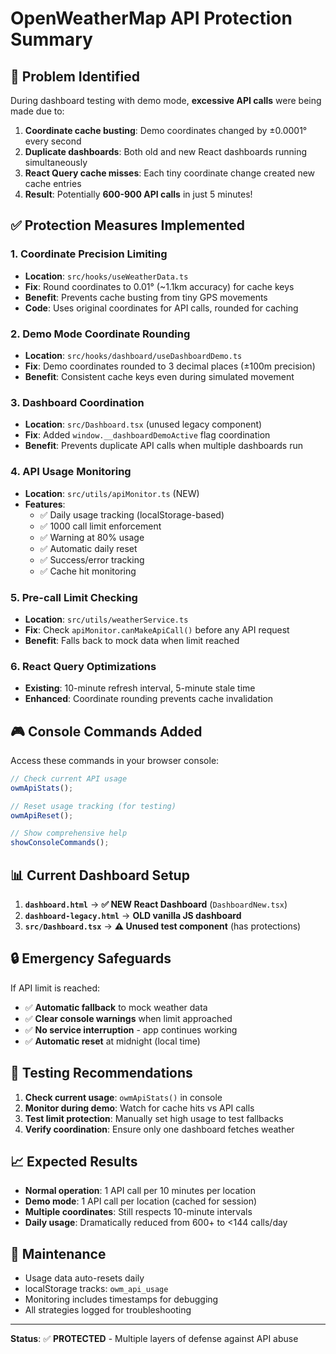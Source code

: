# OpenWeatherMap API Protection Summary

## 🚨 **Problem Identified**

During dashboard testing with demo mode, **excessive API calls** were being made due to:

1. **Coordinate cache busting**: Demo coordinates changed by ±0.0001° every second
2. **Duplicate dashboards**: Both old and new React dashboards running simultaneously
3. **React Query cache misses**: Each tiny coordinate change created new cache entries
4. **Result**: Potentially **600-900 API calls** in just 5 minutes!

## ✅ **Protection Measures Implemented**

### 1. **Coordinate Precision Limiting**

- **Location**: `src/hooks/useWeatherData.ts`
- **Fix**: Round coordinates to 0.01° (~1.1km accuracy) for cache keys
- **Benefit**: Prevents cache busting from tiny GPS movements
- **Code**: Uses original coordinates for API calls, rounded for caching

### 2. **Demo Mode Coordinate Rounding**

- **Location**: `src/hooks/dashboard/useDashboardDemo.ts`
- **Fix**: Demo coordinates rounded to 3 decimal places (±100m precision)
- **Benefit**: Consistent cache keys even during simulated movement

### 3. **Dashboard Coordination**

- **Location**: `src/Dashboard.tsx` (unused legacy component)
- **Fix**: Added `window.__dashboardDemoActive` flag coordination
- **Benefit**: Prevents duplicate API calls when multiple dashboards run

### 4. **API Usage Monitoring**

- **Location**: `src/utils/apiMonitor.ts` (NEW)
- **Features**:
  - ✅ Daily usage tracking (localStorage-based)
  - ✅ 1000 call limit enforcement
  - ✅ Warning at 80% usage
  - ✅ Automatic daily reset
  - ✅ Success/error tracking
  - ✅ Cache hit monitoring

### 5. **Pre-call Limit Checking**

- **Location**: `src/utils/weatherService.ts`
- **Fix**: Check `apiMonitor.canMakeApiCall()` before any API request
- **Benefit**: Falls back to mock data when limit reached

### 6. **React Query Optimizations**

- **Existing**: 10-minute refresh interval, 5-minute stale time
- **Enhanced**: Coordinate rounding prevents cache invalidation

## 🎮 **Console Commands Added**

Access these commands in your browser console:

```javascript
// Check current API usage
owmApiStats();

// Reset usage tracking (for testing)
owmApiReset();

// Show comprehensive help
showConsoleCommands();
```

## 📊 **Current Dashboard Setup**

1. **`dashboard.html`** → **✅ NEW React Dashboard** (`DashboardNew.tsx`)
2. **`dashboard-legacy.html`** → **OLD vanilla JS dashboard**
3. **`src/Dashboard.tsx`** → **⚠️ Unused test component** (has protections)

## 🔒 **Emergency Safeguards**

If API limit is reached:

- ✅ **Automatic fallback** to mock weather data
- ✅ **Clear console warnings** when limit approached
- ✅ **No service interruption** - app continues working
- ✅ **Automatic reset** at midnight (local time)

## 🧪 **Testing Recommendations**

1. **Check current usage**: `owmApiStats()` in console
2. **Monitor during demo**: Watch for cache hits vs API calls
3. **Test limit protection**: Manually set high usage to test fallbacks
4. **Verify coordination**: Ensure only one dashboard fetches weather

## 📈 **Expected Results**

- **Normal operation**: 1 API call per 10 minutes per location
- **Demo mode**: 1 API call per location (cached for session)
- **Multiple coordinates**: Still respects 10-minute intervals
- **Daily usage**: Dramatically reduced from 600+ to <144 calls/day

## 🔄 **Maintenance**

- Usage data auto-resets daily
- localStorage tracks: `owm_api_usage`
- Monitoring includes timestamps for debugging
- All strategies logged for troubleshooting

---

**Status**: ✅ **PROTECTED** - Multiple layers of defense against API abuse
